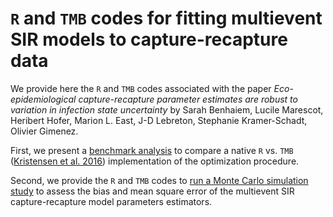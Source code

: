 # `R` and `TMB` codes for fitting multievent SIR models to capture-recapture data

We provide here the `R` and `TMB` codes associated with the paper *Eco-epidemiological capture-recapture parameter estimates are robust to variation in infection state uncertainty* by Sarah Benhaiem, Lucile Marescot, Heribert Hofer, Marion L. East, J-D Lebreton, Stephanie Kramer-Schadt, Olivier Gimenez.

First, we present a [benchmark analysis](https://github.com/oliviergimenez/sir_multievent/blob/master/benchmarking_MECMR.md) to compare a native `R` vs. `TMB` ([Kristensen et al. 2016](https://www.jstatsoft.org/article/view/v070i05)) implementation of the optimization procedure.

Second, we provide the `R` and `TMB` codes to [run a Monte Carlo simulation study](https://github.com/oliviergimenez/sir_multievent/blob/master/biasandmse_MECMR.md) to assess the bias and mean square error of the multievent SIR capture-recapture model parameters estimators.
